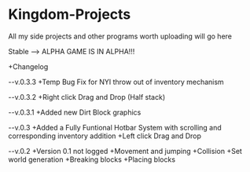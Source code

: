 # Kingdom-Projects
All my side projects and other programs worth uploading will go here


Stable --> ALPHA
GAME IS IN ALPHA!!!



+Changelog


--v.0.3.3
+Temp Bug Fix for NYI throw out of inventory mechanism

--v.0.3.2
+Right click Drag and Drop (Half stack)

--v.0.3.1
+Added new Dirt Block graphics

--v.0.3
+Added a Fully Funtional Hotbar System with scrolling and corresponding inventory addition
+Left click Drag and Drop

--v.0.2
+Version 0.1 not logged
+Movement and jumping
+Collision
+Set world generation
+Breaking blocks
+Placing blocks
